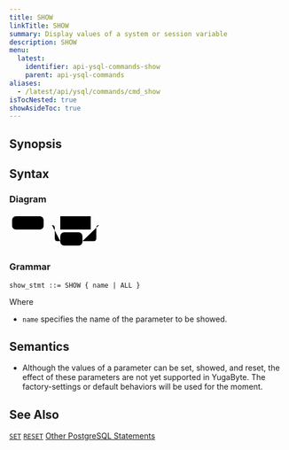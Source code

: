 ```yaml
---
title: SHOW
linkTitle: SHOW
summary: Display values of a system or session variable
description: SHOW
menu:
  latest:
    identifier: api-ysql-commands-show
    parent: api-ysql-commands
aliases:
  - /latest/api/ysql/commands/cmd_show
isTocNested: true
showAsideToc: true
---
```


## Synopsis

## Syntax

### Diagram 

<svg class="rrdiagram" version="1.1" xmlns:xlink="http://www.w3.org/1999/xlink" xmlns="http://www.w3.org/2000/svg" width="172" height="63" viewbox="0 0 172 63"><path class="connector" d="M0 21h5m57 0h30m55 0h20m-90 0q5 0 5 5v19q0 5 5 5h5m40 0h20q5 0 5-5v-19q0-5 5-5m5 0h5"/><rect class="literal" x="5" y="5" width="57" height="24" rx="7"/><text class="text" x="15" y="21">SHOW</text><a xlink:href="../grammar_diagrams#name"><rect class="rule" x="92" y="5" width="55" height="24"/><text class="text" x="102" y="21">name</text></a><rect class="literal" x="92" y="34" width="40" height="24" rx="7"/><text class="text" x="102" y="50">ALL</text></svg>

### Grammar
```
show_stmt ::= SHOW { name | ALL }
```

Where
- `name` specifies the name of the parameter to be showed.

## Semantics

- Although the values of a parameter can be set, showed, and reset, the effect of these parameters are not yet supported in YugaByte. The factory-settings or default behaviors will be used for the moment.

## See Also
[`SET`](../cmd_set)
[`RESET`](../cmd_reset)
[Other PostgreSQL Statements](..)
